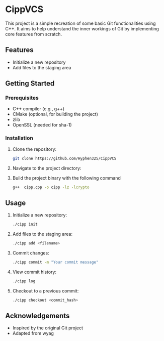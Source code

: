 # CippVCS

This project is a simple recreation of some basic Git functionalities using C++. It aims to help understand the inner workings of Git by implementing core features from scratch.

## Features

- Initialize a new repository
- Add files to the staging area

## Getting Started

### Prerequisites

- C++ compiler (e.g., g++)
- CMake (optional, for building the project)
- zlib
- OpenSSL (needed for sha-1)

### Installation

1. Clone the repository:
    ```sh
    git clone https://github.com/Hyphen325/CippVCS
    ```
2. Navigate to the project directory:
    
3.  Build the project binary with the following command
    ```sh
    g++  cipp.cpp -o cipp -lz -lcrypto
    ```

## Usage

1. Initialize a new repository:
    ```sh
    ./cipp init
    ```
2. Add files to the staging area:
    ```sh
    ./cipp add <filename>
    ```
3. Commit changes:
    ```sh
    ./cipp commit -m "Your commit message"
    ```
4. View commit history:
    ```sh
    ./cipp log
    ```
5. Checkout to a previous commit:
    ```sh
    ./cipp checkout <commit_hash>
    ```


## Acknowledgements

- Inspired by the original Git project
- Adapted from wyag 


